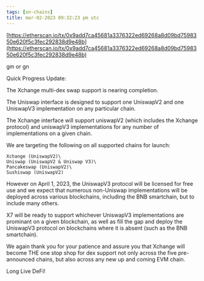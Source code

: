 ```yaml
---
tags: [on-chains]
title: mar-02-2023 09:32:23 pm utc
---
```


[https://etherscan.io/tx/0x9add7ca45681a3376322ed69268a8d09bd7598350e620f5c3fec292838d9e48b](https://etherscan.io/tx/0x9add7ca45681a3376322ed69268a8d09bd7598350e620f5c3fec292838d9e48b)

gm or gn

Quick Progress Update:

The Xchange multi-dex swap support is nearing completion.

The Uniswap interface is designed to support one UniswapV2 and one UniswapV3 implementation on any particular chain.

The Xchange interface will support uniswapV2 (which includes the Xchange protocol) and uniswapV3 implementations for any number of implementations on a given chain.

We are targeting the following on all supported chains for launch:

    Xchange (UniswapV2)\
    Uniswap (UniswapV2 & Uniswap V3)\
    Pancakeswap (UniswapV2)\
    Sushiswap (UniswapV2)

However on April 1, 2023, the UniswapV3 protocol will be licensed for free use and we expect that numerous non-Uniswap implementations will be deployed across various blockchains, including the BNB smartchain, but to include many others.

X7 will be ready to support whichever UniswapV3 implementations are prominant on a given blockchain, as well as fill the gap and deploy the UniswapV3 protocol on blockchains where it is absent (such as the BNB smartchain).

We again thank you for your patience and assure you that Xchange will become THE one stop shop for dex support not only across the five pre-announced chains, but also across any new up and coming EVM chain.

Long Live DeFi!
